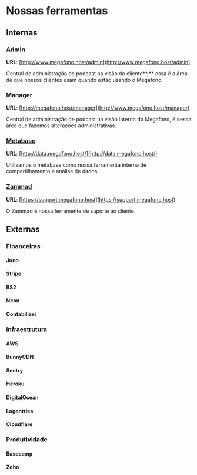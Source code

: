 # Nossas ferramentas

## Internas

### Admin

**URL**: [http://www.megafono.host/admin](http://www.megafono.host/admin)

Central de administração de podcast na visão do cliente**,** essa é a área de que nossos clientes usam quando estão usando o Megafono.

### Manager

**URL**: [http://megafono.host/manager](http://www.megafono.host/manager)

Central de administração de podcast na visão interna do Megafono, é nessa área que fazemos alterações administrativas.

### [Metabase](../data/como-extraimos-dados-e-informacoes.md)

**URL**: [http://data.megafono.host/](http://data.megafono.host/)

Utilizamos o metabase como nossa ferramenta interna de compartilhamento e análise de dados.

### [Zammad](../customer/como-atendemos-no-suporte.md#zammad)

**URL**: [https://support.megafono.host](https://support.megafono.host)

O Zammad é nossa ferramente de suporte ao cliente.

## Externas

### Financeiras

#### Juno

#### Stripe

#### BS2

#### Neon

#### Contabilizei

### Infraestrutura

#### AWS

#### BunnyCDN

#### Sentry

#### Heroku

#### DigitalOcean

#### Logentries

#### Cloudflare

### Produtividade

#### Basecamp

#### Zoho










